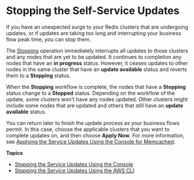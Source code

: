 # Stopping the Self\-Service Updates<a name="stopping-self-service-updates"></a>

If you have an unexpected surge to your Redis clusters that are undergoing updates, or if updates are taking too long and interrupting your business flow peak time, you can stop them\.

The [Stopping](https://docs.aws.amazon.com/AmazonElastiCache/latest/APIReference/API_BatchApplyStopAction.html) operation immediately interrupts all updates to those clusters and any nodes that are yet to be updated\. It continues to completion any nodes that have an **in progress** status\. However, it ceases updates to other nodes in the same cluster that have an **update available** status and reverts them to a **Stopping** status\.

When the **Stopping** workflow is complete, the nodes that have a **Stopping** status change to a **Stopped** status\. Depending on the workflow of the update, some clusters won't have any nodes updated\. Other clusters might include some nodes that are updated and others that still have an **update available** status\. 

You can return later to finish the update process as your business flows permit\. In this case, choose the applicable clusters that you want to complete updates on, and then choose **Apply Now**\. For more information, see [Applying the Service Updates Using the Console for Memcached](applying-updates-console.md#applying-updates-console-memcached-console)\. 

**Topics**
+ [Stopping the Service Updates Using the Console](stopping-updates-console-memcached.md)
+ [Stopping the Service Updates Using the AWS CLI](stopping-updates-cli-memcached.md)